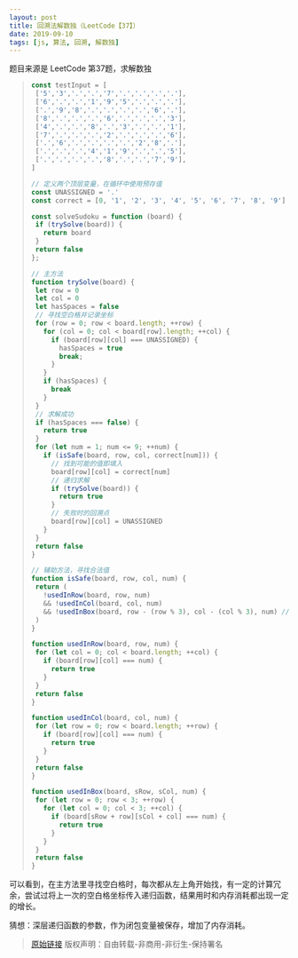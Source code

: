 ```yaml
---
layout: post
title: 回溯法解数独（LeetCode【37】）
date: 2019-09-10
tags: [js, 算法, 回溯, 解数独]
---
```


题目来源是 LeetCode 第37题，求解数独

>```javascript
>const testInput = [
>  ['5','3','.','.','7','.','.','.','.'],
>  ['6','.','.','1','9','5','.','.','.'],
>  ['.','9','8','.','.','.','.','6','.'],
>  ['8','.','.','.','6','.','.','.','3'],
>  ['4','.','.','8','.','3','.','.','1'],
>  ['7','.','.','.','2','.','.','.','6'],
>  ['.','6','.','.','.','.','2','8','.'],
>  ['.','.','.','4','1','9','.','.','5'],
>  ['.','.','.','.','8','.','.','7','9'],
>]
>
>// 定义两个顶层变量，在循环中使用预存值
>const UNASSIGNED = '.'
>const correct = [0, '1', '2', '3', '4', '5', '6', '7', '8', '9']
>
>const solveSudoku = function (board) {
>  if (trySolve(board)) {
>    return board
>  }
>  return false
>};
>
>// 主方法
>function trySolve(board) {
>  let row = 0
>  let col = 0
>  let hasSpaces = false
>  // 寻找空白格并记录坐标
>  for (row = 0; row < board.length; ++row) {
>    for (col = 0; col < board[row].length; ++col) {
>      if (board[row][col] === UNASSIGNED) {
>        hasSpaces = true
>        break;
>      }
>    }
>    if (hasSpaces) {
>      break
>    }
>  }
>  // 求解成功
>  if (hasSpaces === false) {
>    return true
>  }
>  for (let num = 1; num <= 9; ++num) {
>    if (isSafe(board, row, col, correct[num])) {
>      // 找到可能的值即填入
>      board[row][col] = correct[num]
>      // 递归求解
>      if (trySolve(board)) {
>        return true
>      }
>      // 失败时的回溯点
>      board[row][col] = UNASSIGNED
>    }
>  }
>  return false
>}
>
>// 辅助方法，寻找合法值
>function isSafe(board, row, col, num) {
>  return (
>    !usedInRow(board, row, num)
>    && !usedInCol(board, col, num)
>    && !usedInBox(board, row - (row % 3), col - (col % 3), num) // 求所在梯度
>  )
>}
>
>function usedInRow(board, row, num) {
>  for (let col = 0; col < board.length; ++col) {
>    if (board[row][col] === num) {
>      return true
>    }
>  }
>  return false
>}
>
>function usedInCol(board, col, num) {
>  for (let row = 0; row < board.length; ++row) {
>    if (board[row][col] === num) {
>      return true
>    }
>  }
>  return false
>}
>
>function usedInBox(board, sRow, sCol, num) {
>  for (let row = 0; row < 3; ++row) {
>    for (let col = 0; col < 3; ++col) {
>      if (board[sRow + row][sCol + col] === num) {
>        return true
>      }
>    }
>  }
>  return false
>}
>```

可以看到，在主方法里寻找空白格时，每次都从左上角开始找，有一定的计算冗余，尝试过将上一次的空白格坐标传入递归函数，结果用时和内存消耗都出现一定的增长。

猜想：深层递归函数的参数，作为闭包变量被保存，增加了内存消耗。

> [原始链接]({{page.url}}) 版权声明：自由转载-非商用-非衍生-保持署名
